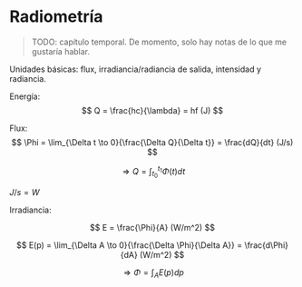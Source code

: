 # Radiometría

> TODO: capítulo temporal. De momento, solo hay notas de lo que me gustaría hablar.

Unidades básicas: flux, irradiancia/radiancia de salida, intensidad y radiancia.

Energía:
$$
Q = \frac{hc}{\lambda} = hf (J)
$$

Flux:
$$
\Phi = \lim_{\Delta t \to 0}{\frac{\Delta Q}{\Delta t}} = \frac{dQ}{dt} (J/s)
$$

$$
\Rightarrow Q = \int_{t_0}^{t_1}{\Phi(t)dt}
$$

$J/s = W$

Irradiancia:

$$
E = \frac{\Phi}{A} (W/m^2)
$$

$$
E(p) = \lim_{\Delta A \to 0}{\frac{\Delta \Phi}{\Delta A}} = \frac{d\Phi}{dA} (W/m^2)
$$

$$
\Rightarrow \Phi = \int_{A}{E(p)dp}
$$